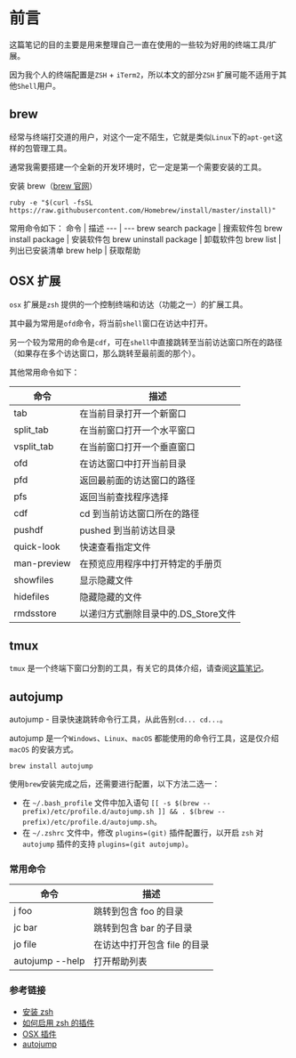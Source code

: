 # 前言
这篇笔记的目的主要是用来整理自己一直在使用的一些较为好用的终端工具/扩展。

因为我个人的终端配置是`ZSH` + `iTerm2`，所以本文的部分`ZSH` 扩展可能不适用于其他`Shell`用户。

## brew 
经常与终端打交道的用户，对这个一定不陌生，它就是类似`Linux`下的`apt-get`这样的包管理工具。

通常我需要搭建一个全新的开发环境时，它一定是第一个需要安装的工具。

安装 brew（[brew 官网](https://brew.sh/)）
```
ruby -e "$(curl -fsSL https://raw.githubusercontent.com/Homebrew/install/master/install)"
```

常用命令如下：
命令 | 描述
--- | ---
brew search package | 搜索软件包
brew install package | 安装软件包
brew uninstall package | 卸载软件包
brew list | 列出已安装清单
brew help | 获取帮助

## OSX 扩展
`osx` 扩展是`zsh` 提供的一个控制终端和访达（功能之一）的扩展工具。

其中最为常用是`ofd`命令，将当前`shell`窗口在访达中打开。

另一个较为常用的命令是`cdf`，可在`shell`中直接跳转至当前访达窗口所在的路径（如果存在多个访达窗口，那么跳转至最前面的那个）。

其他常用命令如下：

命令 | 描述
---|---
tab | 在当前目录打开一个新窗口
split_tab | 在当前窗口打开一个水平窗口
vsplit_tab | 在当前窗口打开一个垂直窗口
ofd | 在访达窗口中打开当前目录
pfd | 返回最前面的访达窗口的路径
pfs | 返回当前查找程序选择
cdf | cd 到当前访达窗口所在的路径
pushdf | pushed 到当前访达目录
quick-look | 快速查看指定文件
man-preview | 在预览应用程序中打开特定的手册页
showfiles | 显示隐藏文件
hidefiles | 隐藏隐藏的文件
rmdsstore | 以递归方式删除目录中的.DS_Store文件

## tmux
`tmux` 是一个终端下窗口分割的工具，有关它的具体介绍，请查阅[这篇笔记](https://github.com/0xAiKang/Note/blob/master/Skill/Tmux%20%E5%AD%A6%E4%B9%A0%E7%AC%94%E8%AE%B0.md)。

## autojump
autojump - 目录快速跳转命令行工具，从此告别`cd... cd...`。

autojump 是一个`Windows`、`Linux`、`macOS` 都能使用的命令行工具，这是仅介绍`macOS` 的安装方式。

```
brew install autojump
```
使用`brew`安装完成之后，还需要进行配置，以下方法二选一：
* 在 `~/.bash_profile` 文件中加入语句 `[[ -s $(brew --prefix)/etc/profile.d/autojump.sh ]] && . $(brew --prefix)/etc/profile.d/autojump.sh`。
* 在 `~/.zshrc` 文件中，修改 `plugins=(git)` 插件配置行，以开启 `zsh` 对 `autojump` 插件的支持 `plugins=(git autojump)`。

### 常用命令
命令 | 描述
--- | ---
j foo | 跳转到包含 foo 的目录
jc bar | 跳转到包含 bar 的子目录
jo file | 在访达中打开包含 file 的目录
autojump --help | 打开帮助列表


### 参考链接
* [安装 zsh](https://github.com/robbyrussell/oh-my-zsh)
* [如何启用 zsh 的插件](https://github.com/ohmyzsh/ohmyzsh#enabling-plugins)
* [OSX 插件](https://github.com/robbyrussell/oh-my-zsh/tree/master/plugins/osx)
* [autojump](https://github.com/wting/autojump)
